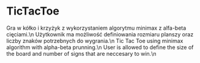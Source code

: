 # TicTacToe
Gra w kółko i krzyżyk z wykorzystaniem algorytmu minimax z alfa-beta cięciami.\n
Użytkownik ma możliwość definiowania rozmiaru planszy oraz liczby znaków potrzebnych do wygrania.\n
Tic Tac Toe using minimax algorithm with alpha-beta prunning.\n
User is allowed to define the size of the board and number of signs that are neccesary to win.\n
